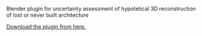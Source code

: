 Blender plugin for uncertainty assessment of hypotetical 3D reconstruction of lost or never built architecture

[Download the plugin from here.](https://github.com/rikkarlo/Blender-Uncertainty-Calculator/releases/download/v2.3.1/AU_VR.py)

